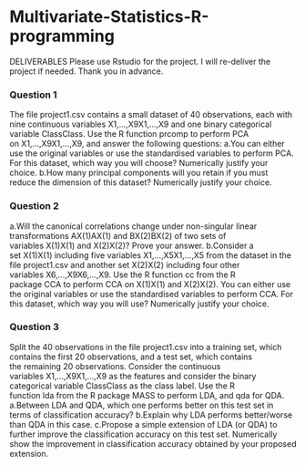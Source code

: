 # Multivariate-Statistics-R-programming


DELIVERABLES Please use Rstudio for the project. I will re-deliver the project if needed. Thank you in advance.


### Question 1 </br>
The file project1.csv contains a small dataset of 40 observations, each with nine continuous variables X1,…,X9X1,…,X9 and one binary categorical variable ClassClass. Use the R function prcomp to perform PCA on X1,…,X9X1,…,X9, and answer the following questions:
a.You can either use the original variables or use the standardised variables to perform PCA. For this dataset, which way you will choose? Numerically justify your choice. 
b.How many principal components will you retain if you must reduce the dimension of this dataset? Numerically justify your choice. 
 </br>
### Question 2  </br>
a.Will the canonical correlations change under non-singular linear transformations AX(1)AX(1) and BX(2)BX(2) of two sets of variables X(1)X(1) and X(2)X(2)? Prove your answer. 
b.Consider a set X(1)X(1) including five variables X1,…,X5X1,…,X5 from the dataset in the file project1.csv and another set X(2)X(2) including four other variables X6,…,X9X6,…,X9. Use the R function cc from the R package CCA to perform CCA on X(1)X(1) and X(2)X(2). You can either use the original variables or use the standardised variables to perform CCA. For this dataset, which way you will use? Numerically justify your choice. 
 </br>
### Question 3  </br>
Split the 40 observations in the file project1.csv into a training set, which contains the first 20 observations, and a test set, which contains the remaining 20 observations. Consider the continuous variables X1,…,X9X1,…,X9 as the features and consider the binary categorical variable ClassClass as the class label. Use the R function lda from the R package MASS to perform LDA, and qda for QDA.
a.Between LDA and QDA, which one performs better on this test set in terms of classification accuracy? 
b.Explain why LDA performs better/worse than QDA in this case. 
c.Propose a simple extension of LDA (or QDA) to further improve the classification accuracy on this test set. Numerically show the improvement in classification accuracy obtained by your proposed extension. 
